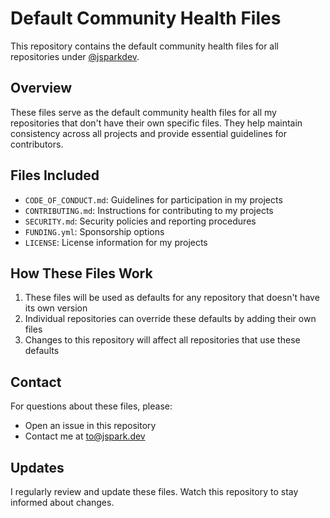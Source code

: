 # Default Community Health Files

This repository contains the default community health files for all repositories under [@jsparkdev](https://github.com/jsparkdev).

## Overview

These files serve as the default community health files for all my repositories that don't have their own specific files. They help maintain consistency across all projects and provide essential guidelines for contributors.

## Files Included

- `CODE_OF_CONDUCT.md`: Guidelines for participation in my projects
- `CONTRIBUTING.md`: Instructions for contributing to my projects
- `SECURITY.md`: Security policies and reporting procedures
- `FUNDING.yml`: Sponsorship options
- `LICENSE`: License information for my projects

## How These Files Work

1. These files will be used as defaults for any repository that doesn't have its own version
2. Individual repositories can override these defaults by adding their own files
3. Changes to this repository will affect all repositories that use these defaults

## Contact

For questions about these files, please:
- Open an issue in this repository
- Contact me at to@jspark.dev

## Updates

I regularly review and update these files. Watch this repository to stay informed about changes.
